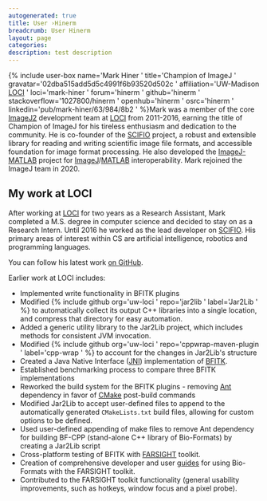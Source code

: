 ```yaml
---
autogenerated: true
title: User ›Hinerm
breadcrumb: User Hinerm
layout: page
categories: 
description: test description
---
```


{% include user-box name='Mark Hiner ' title='Champion of ImageJ ' gravatar='02dba515add5d5c4991f6b93520d502c ' affiliation='UW-Madison [LOCI](LOCI "wikilink") ' loci='mark-hiner ' forum='hinerm ' github='hinerm ' stackoverflow='1027800/hinerm ' openhub='hinerm ' osrc='hinerm ' linkedin='pub/mark-hiner/63/984/8b2 ' %}Mark was a member of the core [ImageJ2](ImageJ2 "wikilink") development team at [LOCI](LOCI "wikilink") from 2011-2016, earning the title of Champion of ImageJ for his tireless enthusiasm and dedication to the community. He is co-founder of the [SCIFIO](SCIFIO "wikilink") project, a robust and extensible library for reading and writing scientific image file formats, and accessible foundation for image format processing. He also developed the [ImageJ-MATLAB](ImageJ-MATLAB "wikilink") project for [ImageJ](ImageJ "wikilink")/[MATLAB](MATLAB "wikilink") interoperability. Mark rejoined the ImageJ team in 2020.

## My work at LOCI

After working at [LOCI](LOCI "wikilink") for two years as a Research Assistant, Mark completed a M.S. degree in computer science and decided to stay on as a Research Intern. Until 2016 he worked as the lead developer on [SCIFIO](SCIFIO "wikilink"). His primary areas of interest within CS are artificial intelligence, robotics and programming languages.

You can follow his latest work [on GitHub](https://github.com/hinerm).

Earlier work at LOCI includes:

  - Implemented write functionality in BFITK plugins
  - Modified {% include github org='uw-loci ' repo='jar2lib ' label='Jar2Lib ' %} to automatically collect its output C++ libraries into a single location, and compress that directory for easy automation.
  - Added a generic utility library to the Jar2Lib project, which includes methods for consistent JVM invocation.
  - Modified {% include github org='uw-loci ' repo='cppwrap-maven-plugin ' label='cpp-wrap ' %} to account for the changes in Jar2Lib's structure
  - Created a Java Native Interface ([JNI](http://java.sun.com/developer/onlineTraining/Programming/JDCBook/jni.html)) implementation of [BFITK](http://www.loci.wisc.edu/bio-formats/itk).
  - Established benchmarking process to compare three BFITK implementations
  - Reworked the build system for the BFITK plugins - removing [Ant](http://ant.apache.org/) dependency in favor of [CMake](http://www.cmake.org/) post-build commands
  - Modified Jar2Lib to accept user-defined files to append to the automatically generated `CMakeLists.txt` build files, allowing for custom options to be defined.
  - Used user-defined appending of make files to remove Ant dependency for building BF-CPP (stand-alone C++ library of Bio-Formats) by creating a Jar2Lib script
  - Cross-platform testing of BFITK with [FARSIGHT](http://www.farsight-toolkit.org/) toolkit.
  - Creation of comprehensive developer and user [guides](http://www.farsight-toolkit.org/wiki/FARSIGHT_Tutorials/Building_Software/Bio-Formats) for using Bio-Formats with the FARSIGHT toolkit.
  - Contributed to the FARSIGHT toolkit functionality (general usability improvements, such as hotkeys, window focus and a pixel probe).
